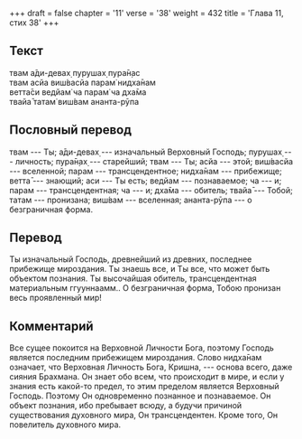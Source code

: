 +++
draft = false
chapter = '11'
verse = '38'
weight = 432
title = 'Глава 11, стих 38'
+++
## Текст

твам а̄ди-девах̣ пурушах̣ пура̄н̣ас  
твам асйа виш́васйа парам̇ нидха̄нам  
ветта̄си ведйам̇ ча парам̇ ча дха̄ма  
твайа̄ татам̇ виш́вам ананта-рӯпа

## Пословный перевод

твам --- Ты; а̄ди-девах̣ --- изначальный Верховный Господь; пурушах̣ ---
личность; пура̄н̣ах̣ --- старейший; твам --- Ты; асйа --- этой; виш́васйа
--- вселенной; парам --- трансцендентное; нидха̄нам --- прибежище; ветта̄
--- знающий; аси --- Ты есть; ведйам --- познаваемое; ча --- и; парам
--- трансцендентная; ча --- и; дха̄ма --- обитель; твайа̄ --- Тобой; татам
--- пронизана; виш́вам --- вселенная; ананта-рӯпа --- о безграничная
форма.

## Перевод

Ты изначальный Господь, древнейший из древних, последнее прибежище
мироздания. Ты знаешь все, и Ты все, что может быть объектом познания.
Ты высочайшая обитель, трансцендентная материальным ггууннаамм.. О
безграничная форма, Тобою пронизан весь проявленный мир!

## Комментарий

Все сущее покоится на Верховной Личности Бога, поэтому Господь является
последним прибежищем мироздания. Слово нидха̄нам означает, что Верховная
Личность Бога, Кришна, --- основа всего, даже сияния Брахмана. Он знает
обо всем, что происходит в мире, и если у знания есть какой-то предел,
то этим пределом является Верховный Господь. Поэтому Он одновременно
познанное и познаваемое. Он объект познания, ибо пребывает всюду, а
будучи причиной существования духовного мира, Он трансцендентен. Кроме
того, Он повелитель духовного мира.
